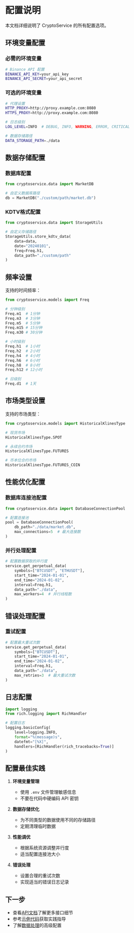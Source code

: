 # 配置说明

本文档详细说明了 CryptoService 的所有配置选项。

## 环境变量配置

### 必需的环境变量

```bash
# Binance API 配置
BINANCE_API_KEY=your_api_key
BINANCE_API_SECRET=your_api_secret
```

### 可选的环境变量

```bash
# 代理设置
HTTP_PROXY=http://proxy.example.com:8080
HTTPS_PROXY=http://proxy.example.com:8080

# 日志级别
LOG_LEVEL=INFO  # DEBUG, INFO, WARNING, ERROR, CRITICAL

# 数据存储路径
DATA_STORAGE_PATH=./data
```

## 数据存储配置

### 数据库配置

```python
from cryptoservice.data import MarketDB

# 自定义数据库路径
db = MarketDB("./custom/path/market.db")
```

### KDTV格式配置

```python
from cryptoservice.data import StorageUtils

# 自定义存储路径
StorageUtils.store_kdtv_data(
    data=data,
    date="20240101",
    freq=Freq.h1,
    data_path="./custom/path"
)
```

## 频率设置

支持的时间频率：

```python
from cryptoservice.models import Freq

# 分钟级别
Freq.m1  # 1分钟
Freq.m3  # 3分钟
Freq.m5  # 5分钟
Freq.m15 # 15分钟
Freq.m30 # 30分钟

# 小时级别
Freq.h1  # 1小时
Freq.h2  # 2小时
Freq.h4  # 4小时
Freq.h6  # 6小时
Freq.h8  # 8小时
Freq.h12 # 12小时

# 日级别
Freq.d1  # 1天
```

## 市场类型设置

支持的市场类型：

```python
from cryptoservice.models import HistoricalKlinesType

# 现货市场
HistoricalKlinesType.SPOT

# 永续合约市场
HistoricalKlinesType.FUTURES

# 币本位合约市场
HistoricalKlinesType.FUTURES_COIN
```

## 性能优化配置

### 数据库连接池配置

```python
from cryptoservice.data import DatabaseConnectionPool

# 配置连接池
pool = DatabaseConnectionPool(
    db_path="./data/market.db",
    max_connections=5  # 最大连接数
)
```

### 并行处理配置

```python
# 配置数据获取的并行度
service.get_perpetual_data(
    symbols=["BTCUSDT", "ETHUSDT"],
    start_time="2024-01-01",
    end_time="2024-01-02",
    interval=Freq.h1,
    data_path="./data",
    max_workers=4  # 并行线程数
)
```

## 错误处理配置

### 重试配置

```python
# 配置最大重试次数
service.get_perpetual_data(
    symbols=["BTCUSDT"],
    start_time="2024-01-01",
    end_time="2024-01-02",
    interval=Freq.h1,
    data_path="./data",
    max_retries=3  # 最大重试次数
)
```

## 日志配置

```python
import logging
from rich.logging import RichHandler

# 配置日志
logging.basicConfig(
    level=logging.INFO,
    format="%(message)s",
    datefmt="[%X]",
    handlers=[RichHandler(rich_tracebacks=True)]
)
```

## 配置最佳实践

1. **环境变量管理**
   - 使用 `.env` 文件管理敏感信息
   - 不要在代码中硬编码 API 密钥

2. **数据存储优化**
   - 为不同类型的数据使用不同的存储路径
   - 定期清理临时数据

3. **性能调优**
   - 根据系统资源调整并行度
   - 适当配置连接池大小

4. **错误处理**
   - 设置合理的重试次数
   - 实现适当的错误日志记录

## 下一步

- 查看[API文档](../api/services/market_service.md)了解更多接口细节
- 参考[示例代码](../examples/basic.md)获取实践指导
- 了解[数据处理](../guides/data-processing/database.md)的高级配置
